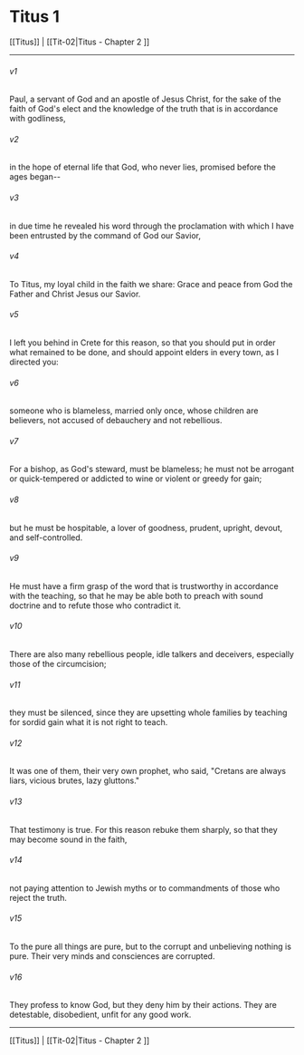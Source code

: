 # Titus 1

[[Titus]] | [[Tit-02|Titus - Chapter 2 ]]
***

###### v1
Paul, a servant of God and an apostle of Jesus Christ, for the sake of the faith of God's elect and the knowledge of the truth that is in accordance with godliness,
###### v2
in the hope of eternal life that God, who never lies, promised before the ages began--
###### v3
in due time he revealed his word through the proclamation with which I have been entrusted by the command of God our Savior,
###### v4
To Titus, my loyal child in the faith we share: Grace and peace from God the Father and Christ Jesus our Savior.
###### v5
I left you behind in Crete for this reason, so that you should put in order what remained to be done, and should appoint elders in every town, as I directed you:
###### v6
someone who is blameless, married only once, whose children are believers, not accused of debauchery and not rebellious.
###### v7
For a bishop, as God's steward, must be blameless; he must not be arrogant or quick-tempered or addicted to wine or violent or greedy for gain;
###### v8
but he must be hospitable, a lover of goodness, prudent, upright, devout, and self-controlled.
###### v9
He must have a firm grasp of the word that is trustworthy in accordance with the teaching, so that he may be able both to preach with sound doctrine and to refute those who contradict it.
###### v10
There are also many rebellious people, idle talkers and deceivers, especially those of the circumcision;
###### v11
they must be silenced, since they are upsetting whole families by teaching for sordid gain what it is not right to teach.
###### v12
It was one of them, their very own prophet, who said, "Cretans are always liars, vicious brutes, lazy gluttons."
###### v13
That testimony is true. For this reason rebuke them sharply, so that they may become sound in the faith,
###### v14
not paying attention to Jewish myths or to commandments of those who reject the truth.
###### v15
To the pure all things are pure, but to the corrupt and unbelieving nothing is pure. Their very minds and consciences are corrupted.
###### v16
They profess to know God, but they deny him by their actions. They are detestable, disobedient, unfit for any good work.

***

[[Titus]] | [[Tit-02|Titus - Chapter 2 ]]
